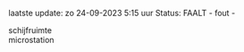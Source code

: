 laatste update: 
zo 24-09-2023  5:15   uur 
Status: FAALT - fout - 
<div class="service R">schijfruimte</div><div class="service R">microstation</div>